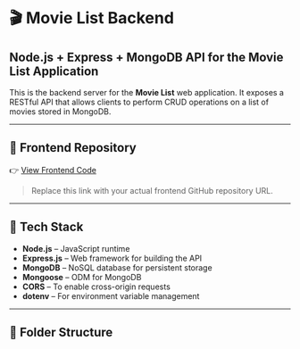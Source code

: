 # 🎬 Movie List Backend

## Node.js + Express + MongoDB API for the Movie List Application

This is the backend server for the **Movie List** web application. It exposes a RESTful API that allows clients to perform CRUD operations on a list of movies stored in MongoDB.

---

## 🔗 Frontend Repository

👉 [View Frontend Code](https://github.com/MuthuKr1shhnan/movie_list)

> Replace this link with your actual frontend GitHub repository URL.

---

## 🚀 Tech Stack

- **Node.js** – JavaScript runtime
- **Express.js** – Web framework for building the API
- **MongoDB** – NoSQL database for persistent storage
- **Mongoose** – ODM for MongoDB
- **CORS** – To enable cross-origin requests
- **dotenv** – For environment variable management

---

## 📁 Folder Structure

